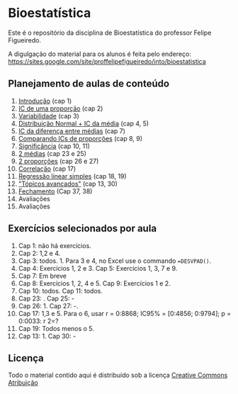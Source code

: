 # Bioestatística

Este é o repositório da disciplina de Bioestatística do professor Felipe Figueiredo.

A digulgação do material para os alunos é feita pelo endereço: https://sites.google.com/site/proffelipefigueiredo/into/bioestatistica

## Planejamento de aulas de conteúdo

1. [Introdução][] (cap 1)
2. [IC de uma proporção][] (cap 2)
3. [Variabilidade][] (cap 3)
4. [Distribuição Normal + IC da média][] (cap 4, 5)
5. [IC da diferença entre médias][] (cap 7)
6. [Comparando ICs de proporções][] (cap 8, 9)
7. [Significância][] (cap 10, 11)
8. [2 médias][] (cap 23 e 25)
9. [2 proporções][] (cap 26 e 27)
10. [Correlação][] (cap 17)
11. [Regressão linear simples][] (cap 18, 19)
12. ["Tópicos avançados"][] (cap 13, 30)
13. [Fechamento][] (Cap 37, 38)
14. Avaliações
15. Avaliações

[Introdução]: https://github.com/philsf/Bioestatistica/raw/master/Aulas/BE-Intro.pdf
[IC de uma proporção]: https://github.com/philsf/Bioestatistica/raw/master/Aulas/BE-IC-prop-cap2.pdf
[Variabilidade]: https://github.com/philsf/Bioestatistica/raw/master/Aulas/BE-Variabilidade-cap3.pdf
[Distribuição Normal + IC da média]: https://github.com/philsf/Bioestatistica/raw/master/Aulas/BE-Normal-IC-cap4-5.pdf
[IC da diferença entre médias]: https://github.com/philsf/Bioestatistica/raw/master/Aulas/BE-diferenca-IC-media-cap7.pdf
[Comparando ICs de proporções]: https://github.com/philsf/Bioestatistica/raw/master/Aulas/BE-OR-RR-cap8-9.pdf
[Significância]: https://github.com/philsf/Bioestatistica/raw/master/Aulas/BE-Significancia_cap10-11.pdf
[2 médias]: https://github.com/philsf/Bioestatistica/raw/master/Aulas/BE-testes-2medias-cap23-25.pdf
[2 proporções]: https://github.com/philsf/Bioestatistica/raw/master/Aulas/BE-testes-2prop-cap26-27.pdf
[Correlação]: https://github.com/philsf/Bioestatistica/raw/master/Aulas/BE-Correlacao-cap17.pdf
[Regressão linear simples]: https://github.com/philsf/Bioestatistica/raw/master/Aulas/BE-Regressao-cap18-19.pdf
["Tópicos avançados"]: https://github.com/philsf/Bioestatistica/raw/master/Aulas/BE-Topicos-Avancados.pdf
[Fechamento]: https://github.com/philsf/Bioestatistica/raw/master/Aulas/BE-Nao_Param.pdf


## Exercícios selecionados por aula

1. Cap 1: não há exercícios.
2. Cap 2: 1,2 e 4.
3. Cap 3: todos. 1. Para 3 e 4, no Excel use o commando `=DESVPAD()`.
4. Cap 4: Exercícios 1, 2 e 3. Cap 5: Exercícios 1, 3, 7 e 9.
5. Cap 7: Em breve
6. Cap 8: Exercícios 1, 2, 4 e 5. Cap 9: Exercícios 1 e 2.
7. Cap 10: todos. Cap 11: todos.
8. Cap 23: . Cap 25: -
9. Cap 26: 1. Cap 27: -.
10. Cap 17: 1,3 e 5. Para o 6, usar r = 0:8868; IC95% = [0:4856; 0:9794]; p = 0:0033: r 2=?
11. Cap 19: Todos menos o 5.
12. Cap 13: 1. Cap 30: -

## Licença
Todo o material contido aqui é distribuído sob a licença [Creative Commons Atribuição](http://creativecommons.org/licenses/by/4.0/deed.pt_BR)
